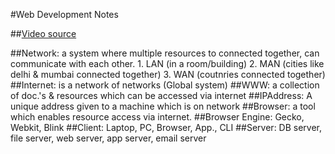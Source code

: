 #Web Development Notes

##[Video source](https://www.youtube.com/watch?v=aRUhd1Wd3Sw)

##Network: a system where multiple resources to connected together, can communicate with each other.
    1. LAN (in a room/building)
    2. MAN (cities like delhi & mumbai connected together)
    3. WAN (coutnries connected together)
##Internet: is a network of networks (Global system)
##WWW: a collection of doc.'s & resources which can be accessed via internet
##IPAddress:  A unique address given to a machine which is on network
##Browser: a tool which enables resource access via internet.
##Browser Engine: Gecko, Webkit, Blink
##Client: Laptop, PC, Browser, App., CLI
##Server: DB server, file server, web server, app server, email server
